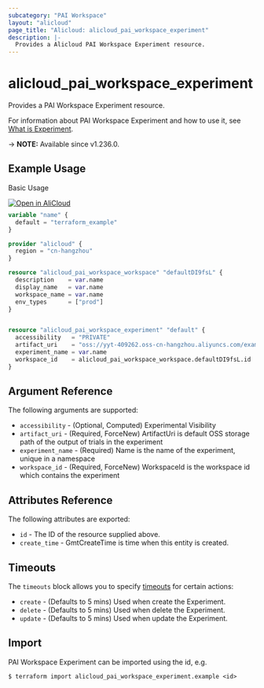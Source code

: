 ```yaml
---
subcategory: "PAI Workspace"
layout: "alicloud"
page_title: "Alicloud: alicloud_pai_workspace_experiment"
description: |-
  Provides a Alicloud PAI Workspace Experiment resource.
---
```


# alicloud_pai_workspace_experiment

Provides a PAI Workspace Experiment resource.



For information about PAI Workspace Experiment and how to use it, see [What is Experiment](https://www.alibabacloud.com/help/en/).

-> **NOTE:** Available since v1.236.0.

## Example Usage

Basic Usage

<div style="display: block;margin-bottom: 40px;"><div class="oics-button" style="float: right;position: absolute;margin-bottom: 10px;">
  <a href="https://api.aliyun.com/terraform?resource=alicloud_pai_workspace_experiment&exampleId=24283ef1-ac2b-a17f-8da4-6a364a2880b8daf3f17d&activeTab=example&spm=docs.r.pai_workspace_experiment.0.24283ef1ac&intl_lang=EN_US" target="_blank">
    <img alt="Open in AliCloud" src="https://img.alicdn.com/imgextra/i1/O1CN01hjjqXv1uYUlY56FyX_!!6000000006049-55-tps-254-36.svg" style="max-height: 44px; max-width: 100%;">
  </a>
</div></div>

```terraform
variable "name" {
  default = "terraform_example"
}

provider "alicloud" {
  region = "cn-hangzhou"
}

resource "alicloud_pai_workspace_workspace" "defaultDI9fsL" {
  description    = var.name
  display_name   = var.name
  workspace_name = var.name
  env_types      = ["prod"]
}


resource "alicloud_pai_workspace_experiment" "default" {
  accessibility   = "PRIVATE"
  artifact_uri    = "oss://yyt-409262.oss-cn-hangzhou.aliyuncs.com/example/"
  experiment_name = var.name
  workspace_id    = alicloud_pai_workspace_workspace.defaultDI9fsL.id
}
```

## Argument Reference

The following arguments are supported:
* `accessibility` - (Optional, Computed) Experimental Visibility
* `artifact_uri` - (Required, ForceNew) ArtifactUri is default OSS storage path of the output of trials in the experiment
* `experiment_name` - (Required) Name is the name of the experiment, unique in a namespace
* `workspace_id` - (Required, ForceNew) WorkspaceId is the workspace id which contains the experiment

## Attributes Reference

The following attributes are exported:
* `id` - The ID of the resource supplied above.
* `create_time` - GmtCreateTime is time when this entity is created.

## Timeouts

The `timeouts` block allows you to specify [timeouts](https://www.terraform.io/docs/configuration-0-11/resources.html#timeouts) for certain actions:
* `create` - (Defaults to 5 mins) Used when create the Experiment.
* `delete` - (Defaults to 5 mins) Used when delete the Experiment.
* `update` - (Defaults to 5 mins) Used when update the Experiment.

## Import

PAI Workspace Experiment can be imported using the id, e.g.

```shell
$ terraform import alicloud_pai_workspace_experiment.example <id>
```